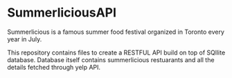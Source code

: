 # SummerliciousAPI
Summerlicious is a famous summer food festival organized in Toronto every year in July.

This repository contains files to create a RESTFUL API build on top of SQllite database. Database itself contains summerlicious restuarants and all the details fetched through yelp API.

